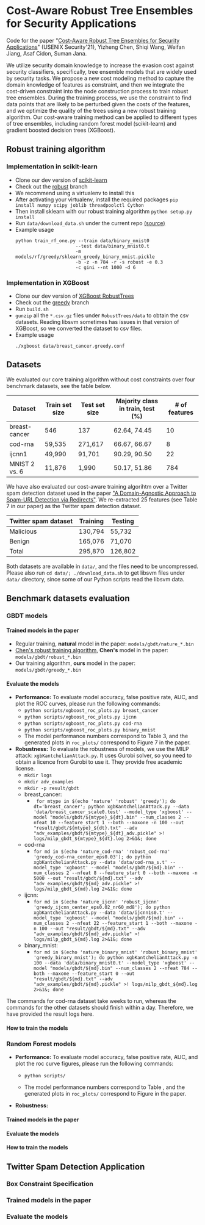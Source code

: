 # Cost-Aware Robust Tree Ensembles for Security Applications
Code for the paper "[Cost-Aware Robust Tree Ensembles for Security Applications](https://arxiv.org/abs/1912.01149)" (USENIX Security'21), Yizheng Chen, Shiqi Wang, Weifan Jiang, Asaf Cidon, Suman Jana.

We utilize security domain knowledge to increase the evasion cost against security classifiers, specifically, tree ensemble models that are widely used by security tasks. We propose a new cost modeling method to capture the domain knowledge of features as constraint, and then we integrate the cost-driven constraint into the node construction process to train robust tree ensembles. During the training process, we use the constraint to find data points that are likely to be perturbed given the costs of the features, and we optimize the quality of the trees using a new robust training algorithm. Our cost-aware training method can be applied to different types of tree ensembles, including random forest model (scikit-learn) and gradient boosted decision trees (XGBoost).

## Robust training algorithm

### Implementation in scikit-learn

* Clone our dev version of [scikit-learn](https://github.com/surrealyz/scikit-learn/)
* Check out the [robust](https://github.com/surrealyz/scikit-learn/tree/robust) branch
* We recommend using a virtualenv to install this
* After activating your virtualenv, install the required packages ```pip install numpy scipy joblib threadpoolctl Cython```
* Then install sklearn with our robust training algorithm ```python setup.py install```
* Run `data/download_data.sh` under the current repo [(source)](https://github.com/chenhongge/RobustTrees/blob/master/data/download_data.sh)
* Example usage
  ```
  python train_rf_one.py --train data/binary_mnist0
                        --test data/binary_mnist0.t
                        -m models/rf/greedy/sklearn_greedy_binary_mnist.pickle
                        -b -z -n 784 -r -s robust -e 0.3
                        -c gini --nt 1000 -d 6
  ```

### Implementation in XGBoost

* Clone our dev version of [XGBoost RobustTrees](https://github.com/surrealyz/RobustTrees)
* Check out the [greedy](https://github.com/surrealyz/RobustTrees/tree/greedy) branch
* Run `build.sh`
* `gunzip` all the `*.csv.gz` files under `RobustTrees/data` to obtain the csv datasets. Reading libsvm sometimes has issues in that version of XGBoost, so we converted the dataset to csv files.
* Example usage
  ```
  ./xgboost data/breast_cancer.greedy.conf
  ```

## Datasets

We evaluated our core training algorithm without cost constraints over four benchmark datasets, see the table below.

| Dataset | Train set size  | Test set size  | Majority class in train, test (%)  | # of features  |
|---|---|---|---|---|
| breast-cancer  | 546 | 137  | 62.64, 74.45  | 10  |
| cod-rna  | 59,535  | 271,617  | 66.67, 66.67  | 8  |
| ijcnn1  | 49,990  | 91,701  | 90.29, 90.50  | 22  |
| MNIST 2 vs. 6  | 11,876  | 1,990  | 50.17, 51.86  | 784  |

We have also evaluated our cost-aware training algorihtm over a Twitter spam detection dataset used in the paper ["A Domain-Agnostic Approach to Spam-URL Detection via Redirects"](https://www.andrew.cmu.edu/user/lakoglu/pubs/17-pakdd-urlspam.pdf). We re-extracted 25 features (see Table 7 in our paper) as the Twitter spam detection dataset.

| Twitter spam dataset  | Training  |  Testing |
|---|---|---|
| Malicious  | 130,794  | 55,732  |
| Benign  | 165,076  | 71,070  |
| Total  | 295,870  | 126,802  |

Both datasets are available in `data/`, and the files need to be uncompressed.
Please also run `cd data/; ./download_data.sh` to get libsvm files under `data/` directory, since some of our Python scripts read the libsvm data.

## Benchmark datasets evaluation

### GBDT models

#### Trained models in the paper

* Regular training, **natural** model in the paper: `models/gbdt/nature_*.bin`
* [Chen's robust training algorithm](https://github.com/chenhongge/RobustTrees), **Chen's** model in the paper: `models/gbdt/robust_*.bin`
* Our training algorithm, **ours** model in the paper: `models/gbdt/greedy_*.bin`

#### Evaluate the models

* **Performance:** To evaluate model accuracy, false positive rate, AUC, and plot the ROC curves, please run the following commands:
  * `python scripts/xgboost_roc_plots.py breast_cancer`
  * `python scripts/xgboost_roc_plots.py ijcnn`
  * `python scripts/xgboost_roc_plots.py cod-rna`
  * `python scripts/xgboost_roc_plots.py binary_mnist`
  * The model performance numbers correspond to Table 3, and the generated plots in `roc_plots/` correspond to Figure 7 in the paper.
* **Robustness:** To evaluate the robustness of models, we use the MILP attack: `xgbKantchelianAttack.py`. It uses Gurobi solver, so you need to obtain a licence from Gurobi to use it. They provide free academic license.
  * `mkdir logs`
  * `mkdir adv_examples`
  * `mkdir -p result/gbdt`
  * breast_cancer:
    *  ` for mtype in $(echo 'nature' 'robust' 'greedy'); do dt='breast_cancer'; python xgbKantchelianAttack.py --data 'data/breast_cancer_scale0.test' --model_type 'xgboost' --model "models/gbdt/${mtype}_${dt}.bin" --num_classes 2 --nfeat 10 --feature_start 1 --both --maxone -n 100 --out "result/gbdt/${mtype}_${dt}.txt" --adv "adv_examples/gbdt/${mtype}_${dt}_adv.pickle" >! logs/milp_gbdt_${mtype}_${dt}.log 2>&1&; done`
  * cod-rna
    * `for md in $(echo 'nature_cod-rna' 'robust_cod-rna' 'greedy_cod-rna_center_eps0.03'); do python xgbKantchelianAttack.py --data 'data/cod-rna_s.t' --model_type 'xgboost' --model "models/gbdt/${md}.bin" --num_classes 2 --nfeat 8 --feature_start 0 --both --maxone -n 5000 --out "result/gbdt/${md}.txt" --adv "adv_examples/gbdt/${md}_adv.pickle" >! logs/milp_gbdt_${md}.log 2>&1&; done`
  * ijcnn:
    * `for md in $(echo 'nature_ijcnn' 'robust_ijcnn' 'greedy_ijcnn_center_eps0.02_nr60_md8'); do python xgbKantchelianAttack.py --data 'data/ijcnn1s0.t' --model_type 'xgboost' --model "models/gbdt/${md}.bin" --num_classes 2 --nfeat 22 --feature_start 1 --both --maxone -n 100 --out "result/gbdt/${md}.txt" --adv "adv_examples/gbdt/${md}_adv.pickle" >! logs/milp_gbdt_${md}.log 2>&1&; done`
  * binary_mnist:
    * `for md in $(echo 'nature_binary_mnist' 'robust_binary_mnist' 'greedy_binary_mnist'); do python xgbKantchelianAttack.py -n 100 --data 'data/binary_mnist0.t' --model_type 'xgboost' --model "models/gbdt/${md}.bin" --num_classes 2 --nfeat 784 --both --maxone --feature_start 0 --out "result/gbdt/${md}.txt" --adv "adv_examples/gbdt/${md}.pickle" >! logs/milp_gbdt_${md}.log 2>&1&; done`

The commands for cod-rna dataset take weeks to run, whereas the commands for the other datasets should finish within a day. Therefore, we have provided the result logs here.

#### How to train the models

### Random Forest models

* **Performance:** To evaluate model accuracy, false positive rate, AUC, and plot the roc curve figures, please run the following commands:
  * `python scripts/`

  * The model performance numbers correspond to Table , and the generated plots in `roc_plots/` correspond to Figure  in the paper.
* **Robustness:** 

#### Trained models in the paper

#### Evaluate the models

#### How to train the models

## Twitter Spam Detection Application

### Box Constraint Specification

### Trained models in the paper

### Evaluate the models


